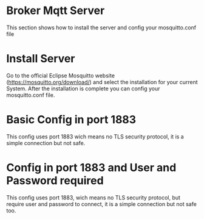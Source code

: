 # Broker Mqtt Server
This section shows how to install the server and config your mosquitto.conf file

# Install Server
Go to the official Eclipse Mosquitto website (https://mosquitto.org/download/) and select the installation for your current System.
After the installation is complete you can config your mosquitto.conf file.

# Basic Config in port 1883
This config uses port 1883 wich means no TLS security protocol, it is a simple connection but not safe.

# Config in port 1883 and User and Password required
This config uses port 1883, wich means no TLS security protocol, but require user and password to connect, it is a simple connection but not safe too.

